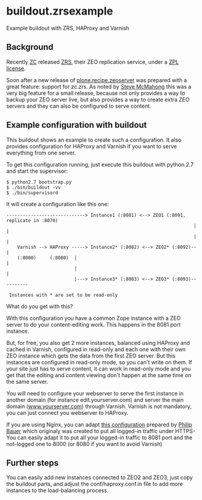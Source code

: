 buildout.zrsexample
===================

Example buildout with ZRS, HAProxy and Varnish

Background
-------------

Recently [ZC](http://www.zope.com) released
[ZRS](https://pypi.python.org/pypi/zc.zrs), their ZEO replication service,
under a [ZPL license](http://foundation.zope.org/agreements/ZPL_2.1.pdf).

Soon after a new release of [plone.recipe.zeoserver](https://pypi.python.org/pypi/plone.recipe.zeoserver)
was prepared with a great feature: support for zc.zrs. As noted by
[Steve McMahong](http://www.stevemcmahon.com/steves-blog/plone-adds-replication-in-micro-release)
this was a very big feature for a small release, because not only provides
a way to backup your ZEO server live, but also provides a way to create
extra ZEO servers and they can also be configured to serve content.


Example configuration with buildout
-------------------------------------

This buildout shows an example to create such a configuration. It also provides
configuration for HAProxy and Varnish if you want to serve everything
from one server.

To get this configuration running, just execute this buildout with python 2.7 and
start the supervisor:


    $ python2.7 bootstrap.py
    $ ./bin/buildout -vv
    $ ./bin/supervisord


It will create a configuration like this one:

    -----------------------------> Instance1 (:8081) <--> ZEO1 (:8091, replicate in :8070)
                                                                         |        |
                                                                         |        |
        Varnish --> HAProxy -----> Instance2* (:8082) <--> ZEO2* (:8092)--        |
        (:8000)     (:8080)  |                                                    |
                             |                                                    |
                             |---> Instance3* (:8083) <--> ZEO3* (:8093)----------

     Instances with * are set to be read-only



What do you get with this?

With this configuration you have a common Zope instance with a ZEO server to
do your content-editing work. This happens in the 8081 port instance.

But, for free, you also get 2 more instances, balanced using HAProxy and cached
in Varnish, configured in read-only and each one with their own ZEO instance
which gets the data from the first ZEO server. But this instances are configured
in read-only mode, so you can't write on them. If your site just has to serve
content, it can work in read-only mode and you get that the editing and content
viewing don't happen at the same time on the same server.

You will need to configure your webserver to serve the first instance in another
domain (for instance edit.yourserver.com) and server the main domain (www.yourserver.com)
through Varnish. Varnish is not mandatory, you can just connect you webserver
to HAProxy.

If you are using Nginx, you can adapt [this configuration](http://www.starzel.de/blog/securing-plone-sites-with-https-and-nginx)
prepared by [Philip Bauer](https://twitter.com/StarzelDe) which originaly was
created to put all logged-in traffic under HTTPS- You can easily adapt it to put
all your logged-in traffic to 8081 port and the not-logged one to 8000
(or 8080 if you want to avoid Varnish)

Further steps
--------------

You can easily add new instances connected to ZEO2 and ZEO3, just copy the
buildout parts, and adjust the conf/haproxy.conf.in file to add more instances
to the load-balancing process.